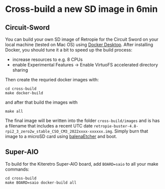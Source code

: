 # Cross-build a new SD image in 6min

## Circuit-Sword

You can build your own SD image of Retropie for the Circuit Sword on your local machine (tested on Mac OS) using [Docker Desktop](https://www.docker.com/get-started/).
After installing Docker, you should tune it a bit to speed up the build process:

 - increase resources to e.g. 8 CPUs
 - enable Experimental Features -> Enable VirtuoFS accelerated directory sharing

Then create the requried docker images with:

```
cd cross-build
make docker-build
```

and after that build the images with

```
make all
```

The final image will be written into the folder `cross-build/images` and is has a filename that includes a recent UTC date
`retropie-buster-4.8-rpi2_3_zero2w_stable_CSO_CM3_2022xxxx-xxxxxx.img`. Simply burn that image to a microSD card using [balenaEtcher](https://www.balena.io/etcher/) and boot.

## Super-AIO

To build for the Kiteretro Super-AIO board, add `BOARD=saio` to all your make commands:

```
cd cross-build
make BOARD=saio docker-build all
```
